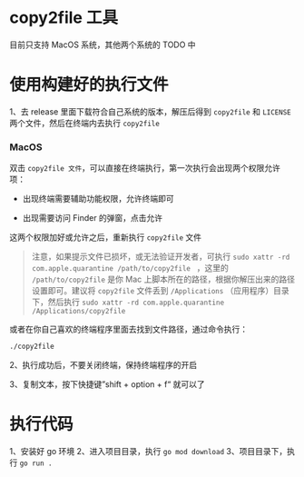 # copy2file 工具

目前只支持 MacOS 系统，其他两个系统的 TODO 中

# 使用构建好的执行文件

1、去 release 里面下载符合自己系统的版本，解压后得到 `copy2file` 和 `LICENSE` 两个文件，然后在终端内去执行 `copy2file`

### MacOS

双击 `copy2file 文件`，可以直接在终端执行，第一次执行会出现两个权限允许项：

- 出现终端需要辅助功能权限，允许终端即可

- 出现需要访问 Finder 的弹窗，点击允许

这两个权限加好或允许之后，重新执行 `copy2file` 文件

> 注意，如果提示文件已损坏，或无法验证开发者，可执行 `sudo xattr -rd com.apple.quarantine /path/to/copy2file
` ，这里的 `/path/to/copy2file` 是你 Mac 上脚本所在的路径，根据你解压出来的路径设置即可。建议将 `copy2file` 文件丢到 `/Applications` （应用程序）目录下，然后执行 `sudo xattr -rd com.apple.quarantine /Applications/copy2file` 


或者在你自己喜欢的终端程序里面去找到文件路径，通过命令执行：

```bash
./copy2file
```


2、执行成功后，不要关闭终端，保持终端程序的开启

3、复制文本，按下快捷键”shift + option + f“ 就可以了


# 执行代码

1、安装好 go 环境
2、进入项目目录，执行 `go mod download`
3、项目目录下，执行 `go run .`
